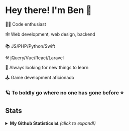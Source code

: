 #  Hey there! I'm Ben 👋


👨‍💻 Code enthusiast

🕸 Web development, web design, backend

📚 JS/PHP/Python/Swift 

⚒ jQuery/Vue/React/Laravel

👀 Always looking for new things to learn

🕹 Game development aficionado

### 🪐 To boldly go where no one has gone before ⭐

## Stats

<details>
  <summary> <b> My Github Statistics 📊 </b> <i>(click to expand!)</i> </summary>
  <br />
  
  [![Anurag's github stats](https://github-readme-stats-swart-psi.vercel.app/api?username=BenoitGaudieri&theme=dracula&show_icons=true&hide=contribs,issues)](https://github.com/BenoitGaudieri/github-readme-stats)
  
  [![Top Langs](https://github-readme-stats-swart-psi.vercel.app/api/top-langs/?username=BenoitGaudieri&theme=dracula&layout=compact)](https://github.com/BenoitGaudieri/github-readme-stats)

  NOTE: These are simply my most used languages on github, they are not equivalent to my skill level.
</details>

<!-- 
## Contacts

[![LinkedIn](https://img.shields.io/badge/-LinkedIn-0084ff?logo=LinkedIn)](https://www.linkedin.com/in/benoit-gaudieri/) 
-->
